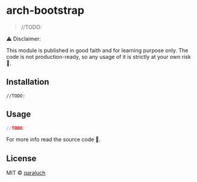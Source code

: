 # arch-bootstrap

> //TODO:

:warning: Disclaimer:

This module is published in good faith and for learning purpose only. The code is not production-ready, so any usage of it is strictly at your own risk :see_no_evil:.

## Installation

```
//TODO:
```

## Usage

```js
//TODO:
```

For more info read the source code :page_facing_up:.

## License

MIT © [qaraluch](https://github.com/qaraluch)
